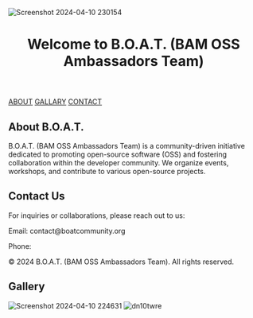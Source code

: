 ![Screenshot 2024-04-10 230154](https://github.com/fadarboye/CATs/assets/130584349/1c3a4ba6-60e5-475e-abea-8c0404da537f)
</head>
<body>

<header>
    <h1>Welcome to B.O.A.T. (BAM OSS Ambassadors Team)</h1>
</header>

<nav>
    <a href="#about">ABOUT</a>
    <a href="#gallery">GALLARY</a>
    <a href="#contact">CONTACT</a>
</nav>

<section id="about">
    <h2>About B.O.A.T.</h2>
    <p>B.O.A.T. (BAM OSS Ambassadors Team) is a community-driven initiative dedicated to promoting open-source software (OSS) and fostering collaboration within the developer community. We organize events, workshops, and contribute to various open-source projects.</p>
</section>


      

      

        
  
</section>

<section id="contact">
    <h2>Contact Us</h2>
    <p>For inquiries or collaborations, please reach out to us:</p>
    <p>Email: contact@boatcommunity.org</p>
    <p>Phone: </p>
</section>

  <p>&copy; 2024 B.O.A.T. (BAM OSS Ambassadors Team). All rights reserved.</p>


<section id="gallery">
    <h2>Gallery</h2>
    <div class="gallery">
      
![Screenshot 2024-04-10 224631](https://github.com/fadarboye/CATs/assets/130584349/aa50959c-9c9d-4ba6-9732-eaf003d910ed)  ![dn10twre](https://github.com/fadarboye/CATs/assets/130584349/2901d5a6-ecfb-40d4-b392-91117072bf33)  


</body>
</html>
